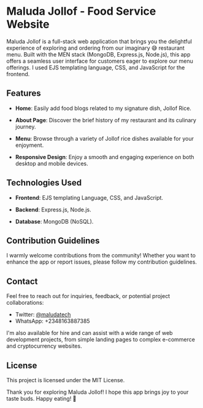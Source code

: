 # Maluda Jollof - Food Service Website

Maluda Jollof is a full-stack web application that brings you the delightful experience of exploring and ordering from our imaginary 😅 restaurant menu. Built with the MEN stack (MongoDB, Express.js, Node.js), this app offers a seamless user interface for customers eager to explore our menu offerings. I used EJS templating language, CSS, and JavaScript for the frontend.

## Features

- **Home**: Easily add food blogs related to my signature dish, Jollof Rice.
  
- **About Page**: Discover the brief history of my restaurant and its culinary journey.
  
- **Menu**: Browse through a variety of Jollof rice dishes available for your enjoyment.
  
- **Responsive Design**: Enjoy a smooth and engaging experience on both desktop and mobile devices.

## Technologies Used

- **Frontend**: EJS templating Language, CSS, and JavaScript.
  
- **Backend**: Express.js, Node.js.
  
- **Database**: MongoDB (NoSQL).

## Contribution Guidelines

I warmly welcome contributions from the community! Whether you want to enhance the app or report issues, please follow my contribution guidelines.

## Contact

Feel free to reach out for inquiries, feedback, or potential project collaborations:

- Twitter: [@maludatech](https://twitter.com/maludatech)
- WhatsApp: +2348163887385

I'm also available for hire and can assist with a wide range of web development projects, from simple landing pages to complex e-commerce and cryptocurrency websites.

## License

This project is licensed under the MIT License.

Thank you for exploring Maluda Jollof! I hope this app brings joy to your taste buds. Happy eating! 🍚
